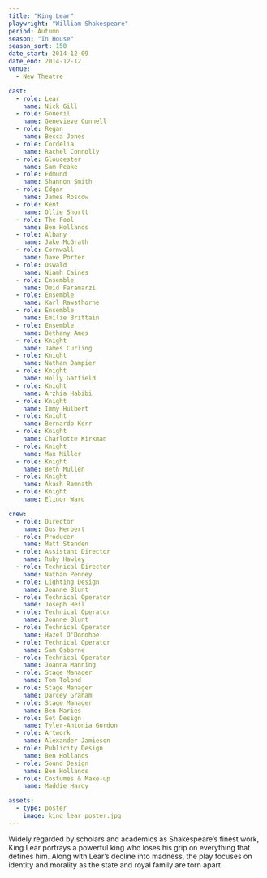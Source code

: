 ```yaml
---
title: "King Lear"
playwright: "William Shakespeare"
period: Autumn
season: "In House"
season_sort: 150
date_start: 2014-12-09
date_end: 2014-12-12
venue:
  - New Theatre

cast:
  - role: Lear
    name: Nick Gill
  - role: Goneril
    name: Genevieve Cunnell
  - role: Regan
    name: Becca Jones
  - role: Cordelia
    name: Rachel Connolly
  - role: Gloucester
    name: Sam Peake
  - role: Edmund
    name: Shannon Smith
  - role: Edgar
    name: James Roscow
  - role: Kent
    name: Ollie Shortt
  - role: The Fool
    name: Ben Hollands
  - role: Albany
    name: Jake McGrath
  - role: Cornwall
    name: Dave Porter
  - role: Oswald
    name: Niamh Caines
  - role: Ensemble
    name: Omid Faramarzi
  - role: Ensemble
    name: Karl Rawsthorne
  - role: Ensemble
    name: Emilie Brittain
  - role: Ensemble
    name: Bethany Ames
  - role: Knight
    name: James Curling
  - role: Knight
    name: Nathan Dampier
  - role: Knight
    name: Holly Gatfield
  - role: Knight
    name: Arzhia Habibi
  - role: Knight
    name: Immy Hulbert
  - role: Knight
    name: Bernardo Kerr
  - role: Knight
    name: Charlotte Kirkman
  - role: Knight
    name: Max Miller
  - role: Knight
    name: Beth Mullen
  - role: Knight
    name: Akash Ramnath
  - role: Knight
    name: Elinor Ward

crew:
  - role: Director
    name: Gus Herbert
  - role: Producer
    name: Matt Standen
  - role: Assistant Director
    name: Ruby Hawley
  - role: Technical Director
    name: Nathan Penney
  - role: Lighting Design
    name: Joanne Blunt
  - role: Technical Operator
    name: Joseph Heil
  - role: Technical Operator
    name: Joanne Blunt
  - role: Technical Operator
    name: Hazel O'Donohoe
  - role: Technical Operator
    name: Sam Osborne
  - role: Technical Operator
    name: Joanna Manning
  - role: Stage Manager
    name: Tom Tolond
  - role: Stage Manager
    name: Darcey Graham
  - role: Stage Manager
    name: Ben Maries
  - role: Set Design
    name: Tyler-Antonia Gordon
  - role: Artwork
    name: Alexander Jamieson
  - role: Publicity Design
    name: Ben Hollands
  - role: Sound Design
    name: Ben Hollands
  - role: Costumes & Make-up
    name: Maddie Hardy

assets:
  - type: poster
    image: king_lear_poster.jpg
---
```


Widely regarded by scholars and academics as Shakespeare’s finest work, King Lear portrays a powerful king who loses his grip on everything that defines him. Along with Lear’s decline into madness, the play focuses on identity and morality as the state and royal family are torn apart.
